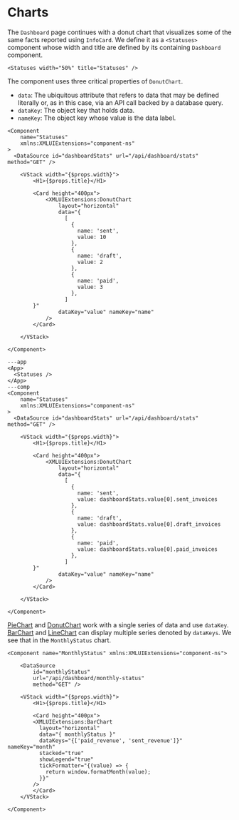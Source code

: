 # Charts

The `Dashboard` page continues with a donut chart that visualizes some of the same facts reported using `InfoCard`. We define it as a `<Statuses>` component whose width and title are defined by its containing `Dashboard` component.

```xmlui
<Statuses width="50%" title="Statuses" />
```

The component uses three critical properties of `DonutChart`.

- `data`: The ubiquitous attribute that refers to data that may be defined literally or, as in this case, via an API call backed by a database query.
- `dataKey`: The object key that holds data.
- `nameKey`: The object key whose value is the data label.

```xmlui /data/ /dataKeys/ /nameKey/
<Component
    name="Statuses"
    xmlns:XMLUIExtensions="component-ns"
>
  <DataSource id="dashboardStats" url="/api/dashboard/stats" method="GET" />

    <VStack width="{$props.width}">
        <H1>{$props.title}</H1>

        <Card height="400px">
            <XMLUIExtensions:DonutChart
                layout="horizontal"
                data="{
                  [
                    {
                      name: 'sent',
                      value: 10
                    },
                    {
                      name: 'draft',
                      value: 2
                    },
                    {
                      name: 'paid',
                      value: 3
                    },
                  ]
        }"
                dataKey="value" nameKey="name"
            />
        </Card>

    </VStack>

</Component>
```

```xmlui-pg
---app
<App>
  <Statuses />
</App>
---comp
<Component
    name="Statuses"
    xmlns:XMLUIExtensions="component-ns"
>
  <DataSource id="dashboardStats" url="/api/dashboard/stats" method="GET" />

    <VStack width="{$props.width}">
        <H1>{$props.title}</H1>

        <Card height="400px">
            <XMLUIExtensions:DonutChart
                layout="horizontal"
                data="{
                  [
                    {
                      name: 'sent',
                      value: dashboardStats.value[0].sent_invoices
                    },
                    {
                      name: 'draft',
                      value: dashboardStats.value[0].draft_invoices
                    },
                    {
                      name: 'paid',
                      value: dashboardStats.value[0].paid_invoices
                    },
                  ]
        }"
                dataKey="value" nameKey="name"
            />
        </Card>

    </VStack>

</Component>
```


[PieChart](/components/PieChart) and [DonutChart](/components/DonutChart) work with a single series of data and use `dataKey`. [BarChart](/components/BarChart) and [LineChart](/components/LineChart) can display multiple series denoted by `dataKeys`. We see that in the `MonthlyStatus` chart.

```xmlui /data/ /dataKeys/ /nameKey/
<Component name="MonthlyStatus" xmlns:XMLUIExtensions="component-ns">

    <DataSource
        id="monthlyStatus"
        url="/api/dashboard/monthly-status"
        method="GET" />

    <VStack width="{$props.width}">
        <H1>{$props.title}</H1>

        <Card height="400px">
        <XMLUIExtensions:BarChart
          layout="horizontal"
          data="{ monthlyStatus }"
          dataKeys="{['paid_revenue', 'sent_revenue']}" nameKey="month"
          stacked="true"
          showLegend="true"
          tickFormatter="{(value) => {
            return window.formatMonth(value);
          }}"
        />
        </Card>
    </VStack>

</Component>
